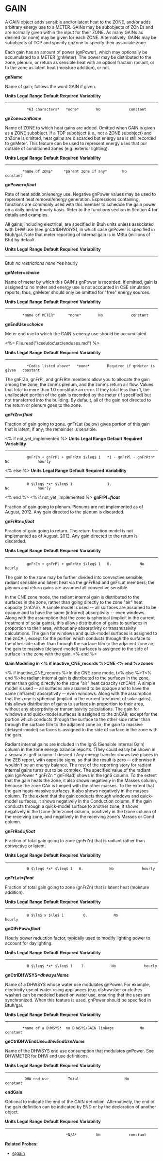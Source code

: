 # GAIN

A GAIN object adds sensible and/or latent heat to the ZONE, and/or adds arbitrary energy use to a METER. GAINs may be subobjects of ZONEs and are normally given within the input for their ZONE.  As many GAINs as desired (or none) may be given for each ZONE.  Alternatively, GAINs may be subobjects of TOP and specify gnZone to specify their associate zone.

Each gain has an amount of power (gnPower), which may optionally be accumulated to a METER (gnMeter). The power may be distributed to the zone, plenum, or return as sensible heat with an optionl fraction radiant, or to the zone as latent heat (moisture addition), or not.

**gnName**

Name of gain; follows the word GAIN if given.

  **Units**   **Legal Range**   **Default**   **Required**   **Variability**
  ----------- ----------------- ------------- -------------- -----------------
              *63 characters*   *none*        No             constant

**gnZone=*znName***

Name of ZONE to which heat gains are added.  Omitted when GAIN is given as a ZONE subobject.  If a TOP subobject (i.e., not a ZONE subobject) and znZone is omitted, heat gains are discarded but energy use is still recorded to gnMeter.  This feature can be used to represent energy uses that our outside of conditioned zones (e.g. exterior lighting).

**Units**   **Legal Range**   **Default**             **Required**   **Variability**
----------- ----------------- ----------------------  -------------- -----------------
            *name of ZONE*     *parent zone if any*       No             constant


**gnPower=*float***

Rate of heat addition/energy use. Negative gnPower values may be used to represent heat removal/energy generation. Expressions containing functions are commonly used with this member to schedule the gain power on a daily and/or hourly basis. Refer to the functions section in Section 4 for details and examples.

All gains, including electrical, are specified in Btuh units unless associated with DHW use (see gnCtrlDHWSYS), in which case gnPower is specified in Btuh/gal.  Note that meter reporting of internal gain is in MBtu (millions of Btu) by default.  

  **Units**   **Legal Range**     **Default**   **Required**   **Variability**
  ----------- ------------------- ------------- -------------- -----------------
  Btuh        *no restrictions*   *none*        Yes            hourly

**gnMeter=*choice***

Name of meter by which this GAIN's gnPower is recorded. If omitted, gain is assigned to no meter and energy use is not accounted in CSE simulation reports; thus, gnMeter should only be omitted for "free" energy sources.

**Units**   **Legal Range**   **Default**   **Required**   **Variability**
----------- ----------------- ------------- -------------- -----------------
            *name of METER*      *none*        No             constant

**gnEndUse=*choice***

Meter end use to which the GAIN's energy use should be accumulated.

<%= File.read("\\cse\\doc\\src\\enduses.md") %>


  **Units**   **Legal Range**        **Default**   **Required**                   **Variability**
  ----------- ---------------------- ------------- ------------------------------ -----------------
              *Codes listed above*   *none*        Required if gnMeter is given   constant

The gnFrZn, gnFrPl, and gnFrRtn members allow you to allocate the gain among the zone, the zone's plenum, and the zone's return air flow. Values that total to more than 1.0 constitute an error. If they total less than 1, the unallocated portion of the gain is recorded by the meter (if specified) but not transferred into the building. By default, all of the gain not directed to the return or plenum goes to the zone.

**gnFrZn=*float***

Fraction of gain going to zone. gnFrLat (below) gives portion of this gain that is latent, if any; the remainder is sensible.

<% if not_yet_implemented %>
  **Units**   **Legal Range**                      **Default**                        **Required**   **Variability**
  ----------- ------------------------------------ ---------------------------------- -------------- -----------------
              gnFrZn + gnFrPl + gnFrRtn $\leq$ 1   *1 - gnFrPl - gnFrRtn*             No             hourly
<% else %>
  **Units**   **Legal Range**                      **Default**                        **Required**   **Variability**
  ----------- ------------------------------------ ---------------------------------- -------------- -----------------
              0 $\leq$ *x* $\leq$ 1                1.                                 No             hourly
<% end %>
<% if not_yet_implemented %>
**gnFrPl=*float***

Fraction of gain going to plenum. Plenums are not implemented as of August, 2012. Any gain directed to the plenum is discarded.

**gnFrRtn=*float***

Fraction of gain going to return. The return fraction model is not implemented as of August, 2012. Any gain directed to the return is discarded.

  **Units**   **Legal Range**                      **Default**   **Required**   **Variability**
  ----------- ------------------------------------ ------------- -------------- -----------------
              gnFrZn + gnFrPl + gnFrRtn $\leq$ 1   0.             No             hourly

The gain to the zone may be further divided into convective sensible, radiant sensible and latent heat via the gnFrRad and gnFrLat members; the plenum and return gains are assumed all convective sensible.


In the CNE zone mode, the radiant internal gain is distributed to the surfaces in the zone, rather than going directly to the zone "air" heat capacity (znCAir). A simple model is used -- all surfaces are assumed to be opaque and to have the same (infrared) absorptivity -- even windows. Along with the assumption that the zone is spherical (implicit in the current treatment of solar gains), this allows distribution of gains to surfaces in proportion to their area, without any absorptivity or transmissivity calculations. The gain for windows and quick-model surfaces is assigned to the znCAir, except for the portion which conducts through the surface to the other side rather than through the surface film to the adjacent zone air; the gain to massive (delayed-model) surfaces is assigned to the side of surface in the zone with the gain.
<% end %>

**Gain Modeling in <% if inactive_CNE_records %>CNE <% end %>zones**

<% if inactive_CNE_records %>In the CNE zone mode, t<% else %>T<% end %>he radiant internal gain is distributed to the surfaces in the zone, rather than going directly to the zone "air" heat capacity (znCAir). A simple model is used -- all surfaces are assumed to be opaque and to have the same (infrared) absorptivity -- even windows. Along with the assumption that the zone is spherical (implicit in the current treatment of solar gains), this allows distribution of gains to surfaces in proportion to their area, without any absorptivity or transmissivity calculations. The gain for windows and quick-model surfaces is assigned to the znCAir, except for the portion which conducts through the surface to the other side rather than through the surface film to the adjacent zone air; the gain to massive (delayed-model) surfaces is assigned to the side of surface in the zone with the gain.

Radiant internal gains are included in the IgnS (Sensible Internal Gain) column in the zone energy balance reports. (They could easily be shown in a separate IgnR column if desired.) Any energy transfer shows two places in the ZEB report, with opposite signs, so that the result is zero -- otherwise it wouldn't be an energy balance. The rest of the reporting story for radiant internal gains turns out to be complex. The specified value of the radiant gain (gnPower \* gnFrZn \* gnFrRad) shows in the IgnS column. To the extent that the gain heats the zone, it also shows negatively in the Masses column, because the zone CAir is lumped with the other masses. To the extent that the gain heats massive surfaces, it also shows negatively in the masses column. To the extent that the gain conducts through windows and quick-model surfaces, it shows negatively in the Conduction column. If the gain conducts through a quick-model surface to another zone, it shows negatively in the Izone (Interzone) column, positively in the Izone column of the receiving zone, and negatively in the receiving zone's Masses or Cond column.

**gnFrRad=*float***

Fraction of total gain going to zone (gnFrZn) that is radiant rather than convective or latent.

  **Units**   **Legal Range**         **Default**   **Required**   **Variability**
  ----------- ----------------------- ------------- -------------- -----------------
              0 $\leq$ *x* $\leq$ 1   0.            No             hourly

**gnFrLat=*float***

Fraction of total gain going to zone (gnFrZn) that is latent heat (moisture addition).

  **Units**   **Legal Range**         **Default**   **Required**   **Variability**
  ----------- ----------------------- ------------- -------------- -----------------
              0 $\le$ x $\le$ 1         0.            No             hourly


**gnDlFrPow=*float***

Hourly power reduction factor, typically used to modify lighting power to account for
daylighting.

  **Units**   **Legal Range**         **Default**   **Required**   **Variability**
  ----------- ----------------------- ------------- -------------- -----------------
              0 $\leq$ *x* $\leq$ 1    1.            No             hourly


**gnCtrlDHWSYS=*dhwsysName***

Name of a DHWSYS whose water use modulates gnPower.  For example, electricity use of water-using appliances (e.g. dishwasher or clothes washer) can be modeled based on water use, ensuring that the uses are synchronized.  When this feature is used, gnPower should be specified in Btuh/gal.

**Units**   **Legal Range**     **Default**            **Required**   **Variability**
----------- ------------------- ---------------------- -------------- -----------------
            *name of a DHWSYS*  no DHWSYS/GAIN linkage            No         constant

**gnCtrlDHWEndUse=*dhwEndUseName***

Name of the DHWSYS end use consumption that modulates gnPower.  See DHWMETER for DHW end use definitions.

**Units**   **Legal Range**     **Default**            **Required**   **Variability**
----------- ------------------- ---------------------- -------------- -----------------
             DHW end use         Total                     No          constant



**endGain**

Optional to indicate the end of the GAIN definition. Alternatively, the end of the gain definition can be indicated by END or by the declaration of another object.

  **Units**   **Legal Range**   **Default**   **Required**   **Variability**
  ----------- ----------------- ------------- -------------- -----------------
                                *N/A*         No             constant

**Related Probes:**

- [@gain](#p_gain)
